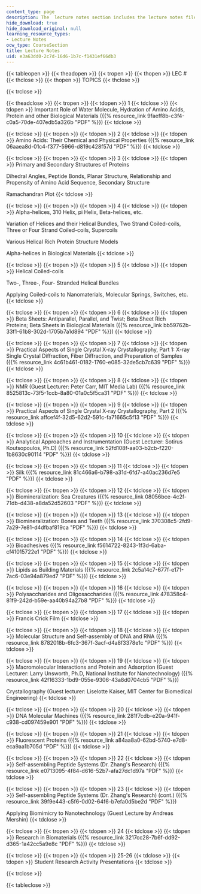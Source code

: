 ```yaml
---
content_type: page
description: The  lecture notes section includes the lecture notes files.
hide_download: true
hide_download_original: null
learning_resource_types:
- Lecture Notes
ocw_type: CourseSection
title: Lecture Notes
uid: e3a63dd0-2c7d-16d6-1b7c-f1431ef66db3
---
```


{{< tableopen >}}
{{< theadopen >}}
{{< tropen >}}
{{< thopen >}}
LEC #
{{< thclose >}}
{{< thopen >}}
TOPICS
{{< thclose >}}

{{< trclose >}}

{{< theadclose >}}
{{< tropen >}}
{{< tdopen >}}
1
{{< tdclose >}}
{{< tdopen >}}
Important Role of Water Molecule, Hydration of Amino Acids, Protein and other Biological Materials ({{% resource_link 9faeff8b-c3f4-c0a5-70de-407edb5a326b "PDF" %}})
{{< tdclose >}}

{{< trclose >}}
{{< tropen >}}
{{< tdopen >}}
2
{{< tdclose >}}
{{< tdopen >}}
Amino Acids: Their Chemical and Physical Properties ({{% resource_link 06aaea8d-01c4-f377-5966-d819c428f57d "PDF" %}})
{{< tdclose >}}

{{< trclose >}}
{{< tropen >}}
{{< tdopen >}}
3
{{< tdclose >}}
{{< tdopen >}}
Primary and Secondary Structures of Proteins  
  
Dihedral Angles, Peptide Bonds, Planar Structure, Relationship and Propensity of Amino Acid Sequence, Secondary Structure  
  
Ramachandran Plot
{{< tdclose >}}

{{< trclose >}}
{{< tropen >}}
{{< tdopen >}}
4
{{< tdclose >}}
{{< tdopen >}}
Alpha-helices, 310 Helix, pi Helix, Beta-helices, etc.  
  
Variation of Helices and their Helical Bundles, Two Strand Coiled-coils, Three or Four Strand Coiled-coils, Supercoils  
  
Various Helical Rich Protein Structure Models  
  
Alpha-helices in Biological Materials
{{< tdclose >}}

{{< trclose >}}
{{< tropen >}}
{{< tdopen >}}
5
{{< tdclose >}}
{{< tdopen >}}
Helical Coiled-coils  
  
Two-, Three-, Four- Stranded Helical Bundles  
  
Applying Coiled-coils to Nanomaterials, Molecular Springs, Switches, etc.
{{< tdclose >}}

{{< trclose >}}
{{< tropen >}}
{{< tdopen >}}
6
{{< tdclose >}}
{{< tdopen >}}
Beta Sheets: Antiparallel, Parallel, and Twist; Beta Sheet Rich Proteins; Beta Sheets in Biological Materials ({{% resource_link bb59762b-33f1-61b8-302d-1705b7a1d894 "PDF" %}})
{{< tdclose >}}

{{< trclose >}}
{{< tropen >}}
{{< tdopen >}}
7
{{< tdclose >}}
{{< tdopen >}}
Practical Aspects of Single Crystal X-ray Crystallography, Part 1: X-ray Single Crystal Diffraction, Fiber Diffraction, and Preparation of Samples ({{% resource_link 4c61b461-0182-1760-e085-32de5cb7c639 "PDF" %}})
{{< tdclose >}}

{{< trclose >}}
{{< tropen >}}
{{< tdopen >}}
8
{{< tdclose >}}
{{< tdopen >}}
NMR (Guest Lecturer: Peter Carr, MIT Media Lab) ({{% resource_link 8525813c-73f5-1ccb-8a80-01a0c5f5ca31 "PDF" %}})
{{< tdclose >}}

{{< trclose >}}
{{< tropen >}}
{{< tdopen >}}
9
{{< tdclose >}}
{{< tdopen >}}
Practical Aspects of Single Crystal X-ray Crystallography, Part 2 ({{% resource_link affcef4f-32d5-62d2-591c-fa71665c5f13 "PDF" %}})
{{< tdclose >}}

{{< trclose >}}
{{< tropen >}}
{{< tdopen >}}
10
{{< tdclose >}}
{{< tdopen >}}
Analytical Approaches and Instrumentation (Guest Lecturer: Sotirus Koutsopoulos, Ph.D) ({{% resource_link 52fd108f-aa03-b2cb-f220-1b8630c90114 "PDF" %}})
{{< tdclose >}}

{{< trclose >}}
{{< tropen >}}
{{< tdopen >}}
11
{{< tdclose >}}
{{< tdopen >}}
Silk ({{% resource_link 81c466a6-b798-a31d-6fd7-a40ac236d7e5 "PDF" %}})
{{< tdclose >}}

{{< trclose >}}
{{< tropen >}}
{{< tdopen >}}
12
{{< tdclose >}}
{{< tdopen >}}
Biomineralization: Sea Creatures ({{% resource_link 08056bce-4c2f-71db-d438-a8da52d52603 "PDF" %}})
{{< tdclose >}}

{{< trclose >}}
{{< tropen >}}
{{< tdopen >}}
13
{{< tdclose >}}
{{< tdopen >}}
Biomineralization: Bones and Teeth ({{% resource_link 370308c5-2fd9-7a29-7e81-d4dfbaf819ca "PDF" %}})
{{< tdclose >}}

{{< trclose >}}
{{< tropen >}}
{{< tdopen >}}
14
{{< tdclose >}}
{{< tdopen >}}
Bioadhesives ({{% resource_link f5614722-8243-1f3d-6aba-cf41015722e1 "PDF" %}})
{{< tdclose >}}

{{< trclose >}}
{{< tropen >}}
{{< tdopen >}}
15
{{< tdclose >}}
{{< tdopen >}}
Lipids as Building Materials ({{% resource_link 2c5a14c7-677f-e171-7ac6-03e94a879ed7 "PDF" %}})
{{< tdclose >}}

{{< trclose >}}
{{< tropen >}}
{{< tdopen >}}
16
{{< tdclose >}}
{{< tdopen >}}
Polysaccharides and Oligosaccharides ({{% resource_link 478358c4-81f9-242d-b59e-aa40b94a27b8 "PDF" %}})
{{< tdclose >}}

{{< trclose >}}
{{< tropen >}}
{{< tdopen >}}
17
{{< tdclose >}}
{{< tdopen >}}
Francis Crick Film
{{< tdclose >}}

{{< trclose >}}
{{< tropen >}}
{{< tdopen >}}
18
{{< tdclose >}}
{{< tdopen >}}
Molecular Structure and Self-assembly of DNA and RNA ({{% resource_link 8782018b-6fc3-367f-3acf-d4a8f3378e1c "PDF" %}})
{{< tdclose >}}

{{< trclose >}}
{{< tropen >}}
{{< tdopen >}}
19
{{< tdclose >}}
{{< tdopen >}}
Macromolecular Interactions and Protein and Adsorption (Guest Lecturer: Larry Unsworth, Ph.D, National Institute for Nanotechnology) ({{% resource_link 42f16333-1bd9-055e-9306-43a8d0704cb5 "PDF" %}})  
  
Crystallography (Guest lecturer: Liselotte Kaiser, MIT Center for Biomedical Engineering)
{{< tdclose >}}

{{< trclose >}}
{{< tropen >}}
{{< tdopen >}}
20
{{< tdclose >}}
{{< tdopen >}}
DNA Molecular Machines ({{% resource_link 281f7cdb-e20a-941f-c938-cd097459e901 "PDF" %}})
{{< tdclose >}}

{{< trclose >}}
{{< tropen >}}
{{< tdopen >}}
21
{{< tdclose >}}
{{< tdopen >}}
Fluorescent Proteins ({{% resource_link a84aa8a0-62bd-5740-e7d8-eca9aa1b705d "PDF" %}})
{{< tdclose >}}

{{< trclose >}}
{{< tropen >}}
{{< tdopen >}}
22
{{< tdclose >}}
{{< tdopen >}}
Self-assembling Peptide Systems (Dr. Zhang's Research) ({{% resource_link e0713095-4f84-d616-52b7-afa27dc1d97a "PDF" %}})
{{< tdclose >}}

{{< trclose >}}
{{< tropen >}}
{{< tdopen >}}
23
{{< tdclose >}}
{{< tdopen >}}
Self-assembling Peptide Systems (Dr. Zhang's Research) (cont.) ({{% resource_link 39f9e443-c5f6-0d02-64f6-b7efa0d5be2d "PDF" %}})  
  
Applying Biomimicry to Nanotechnology (Guest Lecture by Andreas Mershin)
{{< tdclose >}}

{{< trclose >}}
{{< tropen >}}
{{< tdopen >}}
24
{{< tdclose >}}
{{< tdopen >}}
Research in Biomaterials ({{% resource_link 3217cc28-7b6f-dd92-d365-1a42cc5a9e8c "PDF" %}})
{{< tdclose >}}

{{< trclose >}}
{{< tropen >}}
{{< tdopen >}}
25-26
{{< tdclose >}}
{{< tdopen >}}
Student Research Activity Presentations
{{< tdclose >}}

{{< trclose >}}

{{< tableclose >}}